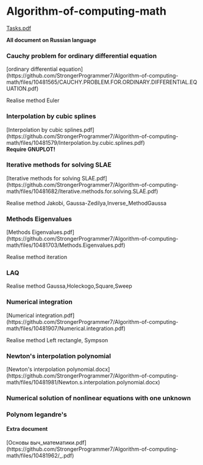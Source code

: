 # Algorithm-of-computing-math
[Tasks.pdf](https://github.com/StrongerProgrammer7/Algorithm-of-computing-math/files/10481260/Tasks.pdf)
<strong><p> All document on Russian language </p></strong>
<div>
<h3>Cauchy problem for ordinary differential equation</h3>
[ordinary differential equation](https://github.com/StrongerProgrammer7/Algorithm-of-computing-math/files/10481565/CAUCHY.PROBLEM.FOR.ORDINARY.DIFFERENTIAL.EQUATION.pdf)
<p>Realise method Euler</p>
</div>
<div>
<h3>Interpolation by cubic splines</h3>
[Interpolation by cubic splines.pdf](https://github.com/StrongerProgrammer7/Algorithm-of-computing-math/files/10481579/Interpolation.by.cubic.splines.pdf)
<br><strong>Require GNUPLOT!</strong>
</div>
<div>
<h3>Iterative methods for solving SLAE</h3>
[Iterative methods for solving SLAE.pdf](https://github.com/StrongerProgrammer7/Algorithm-of-computing-math/files/10481682/Iterative.methods.for.solving.SLAE.pdf)
<p>Realise method Jakobi, Gaussa-Zedilya,Inverse_MethodGaussa</p>
</div>
<div>
<h3>Methods Eigenvalues</h3>
[Methods Eigenvalues.pdf](https://github.com/StrongerProgrammer7/Algorithm-of-computing-math/files/10481703/Methods.Eigenvalues.pdf)
<p>Realise method iteration</p>
</div>
<div>
<h3>LAQ</h3>
<p>Realise method Gaussa,Holeckogo,Square,Sweep</p>
</div>
<div>
<h3>Numerical integration</h3>
[Numerical integration.pdf](https://github.com/StrongerProgrammer7/Algorithm-of-computing-math/files/10481907/Numerical.integration.pdf)
<p>Realise method Left rectangle, Sympson</p>
</div>
<div>
<h3>Newton's interpolation polynomial</h3>
[Newton's interpolation polynomial.docx](https://github.com/StrongerProgrammer7/Algorithm-of-computing-math/files/10481981/Newton.s.interpolation.polynomial.docx)
</div>
<div>
<h3>Numerical solution of nonlinear equations with one unknown</h3>
</div>
<div>
<h3>Polynom legandre's</h3>
</div>
<div>
<h4>Extra document </h4>
[Основы выч_математики.pdf](https://github.com/StrongerProgrammer7/Algorithm-of-computing-math/files/10481962/_.pdf)
</div>
